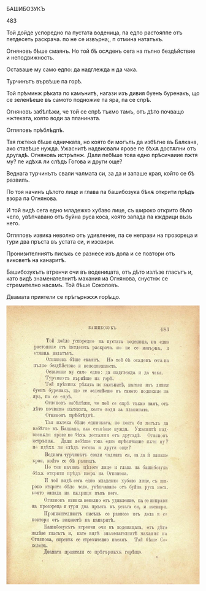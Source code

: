 ﻿БАШИБОЗУКЪ

483

Той дойде успоредно па пустата воденица, па едпо растояппе отъ петдесеть раскрача. по не се извърна;, п отмина нататъкъ.

Огняновъ бѣше смаянъ. Но той бѣ осѫденъ сега на пълно бездѣйствие и неподвижность.

Оставаше му само едпо: да надглежда н да чака.

Турчинътъ вървѣше па горѣ.

Той прѣминж рѣката по камънитѣ, нагази изъ дивия буенъ буренакъ, що се зеленѣеше въ самото подножие па яра, па се спрѣ.

Огняновъ забѣлѣжи, че той се спрѣ тъкмо тамъ, отъ дѣто почващо нжтеката, която води за планината.

Огпяповъ прѣблѣдпѣ.

Тая пжтека бѣше едничката, но която би могълъ да избѣгне въ Балкана, ако ставѣше нужда. Ужаснитѣ надвисвали ярове пе бѣхѫ достѫпни отъ другадѣ. Огняновъ истръпнж. Дали пебѣше това едно прѣсичаиие пжтя му? пе идѣхѫ ли слѣдъ Гогова и други още?

Веднага турчинътъ свали чалмата си, за да и запаше края, който се бѣ развилъ.

По тоя начинъ цѣлото лице и глава па башибозука бѣхѫ открити прѣдъ взора па Огнянова.

И той видѣ сега едно младежко хубаво лице, съ широко открито бѣло чело, увѣпчавано отъ буйна руса коса, която запада па кждрици възъ него.

Огпяповъ извика неволно отъ удивление, па се неправи на прозореца и тури два пръста въ устата си, и изсвири.

Пронизителниятъ писъкь се разнесе изъ дола и се повтори отъ виковетѣ на канаритѣ.

Башибозукътъ втренчи очи въ воденицата, отъ дѣто излѣзе гласътъ и, като видѣ знаменателнитѣ махания иа Огнянова, снустнж се стремително насамъ. Той бѣше Соколовъ.

Двамата приятели се прѣгърнжхѫ горѣщо.

![original](images/536.jpg)

